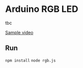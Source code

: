 # Arduino RGB LED

tbc

[Sample video](https://cloudup.com/clQwFV8Y72N)

## Run

`npm install`
`node rgb.js`

